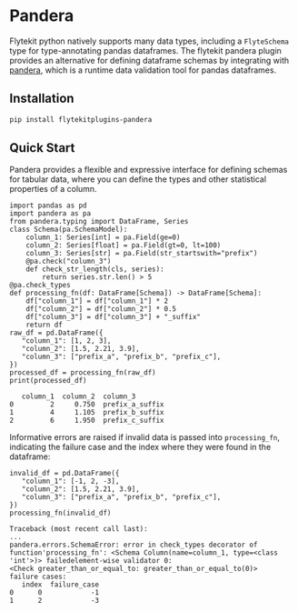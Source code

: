# Pandera

Flytekit python natively supports many data types,
including a `FlyteSchema` type for
type-annotating pandas dataframes. The flytekit pandera plugin provides an alternative for
defining dataframe schemas by integrating with [pandera](https://pandera.readthedocs.io/en/stable/),
which is a runtime data validation tool for pandas dataframes.

## Installation

```bash
pip install flytekitplugins-pandera
```

## Quick Start

Pandera provides a flexible and expressive interface for defining schemas for
tabular data, where you can define the types and other statistical properties
of a column.

```
import pandas as pd
import pandera as pa
from pandera.typing import DataFrame, Series
class Schema(pa.SchemaModel):
    column_1: Series[int] = pa.Field(ge=0)
    column_2: Series[float] = pa.Field(gt=0, lt=100)
    column_3: Series[str] = pa.Field(str_startswith="prefix")
    @pa.check("column_3")
    def check_str_length(cls, series):
        return series.str.len() > 5
@pa.check_types
def processing_fn(df: DataFrame[Schema]) -> DataFrame[Schema]:
    df["column_1"] = df["column_1"] * 2
    df["column_2"] = df["column_2"] * 0.5
    df["column_3"] = df["column_3"] + "_suffix"
    return df
raw_df = pd.DataFrame({
   "column_1": [1, 2, 3],
   "column_2": [1.5, 2.21, 3.9],
   "column_3": ["prefix_a", "prefix_b", "prefix_c"],
})
processed_df = processing_fn(raw_df)
print(processed_df)
```



```
   column_1  column_2  column_3
0         2     0.750  prefix_a_suffix
1         4     1.105  prefix_b_suffix
2         6     1.950  prefix_c_suffix
```

Informative errors are raised if invalid data is passed into `processing_fn`,
indicating the failure case and the index where they were found in the dataframe:

```
invalid_df = pd.DataFrame({
   "column_1": [-1, 2, -3],
   "column_2": [1.5, 2.21, 3.9],
   "column_3": ["prefix_a", "prefix_b", "prefix_c"],
})
processing_fn(invalid_df)
```

```
Traceback (most recent call last):
...
pandera.errors.SchemaError: error in check_types decorator of function'processing_fn': <Schema Column(name=column_1, type=<class 'int'>)> failedelement-wise validator 0:
<Check greater_than_or_equal_to: greater_than_or_equal_to(0)>
failure cases:
   index  failure_case
0      0            -1
1      2            -3
```
